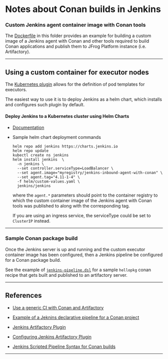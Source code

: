 # Notes about Conan builds in Jenkins

### Custom Jenkins agent container image with Conan tools

The [Dockerfile](./Dockerfile) in this folder provides an example for building a custom image of a Jenkins agent with Conan and other tools required to build Conan applications and publish them to JFrog Platform instance (i.e. Artifactory).

---

## Using a custom container for executor nodes

The [Kubernetes plugin](https://plugins.jenkins.io/kubernetes/) allows for the definition of pod templates for executors.

The easiest way to use it is to deploy Jenkins as a helm chart, which installs and configures such plugin by default.



#### Deploy Jenkins to a Kubernetes cluster using Helm Charts

- [Documentation](https://github.com/jenkinsci/helm-charts/)

- Sample helm chart deployment commands  
  
  ```
  helm repo add jenkins https://charts.jenkins.io
  helm repo update
  kubectl create ns jenkins
  helm install jenkins  \
    -n jenkins \
    --set controller.serviceType=LoadBalancer \
    --set agent.image="myregistry/jenkins-inbound-agent-with-conan" \
    --set agent.tag="4.11-1-4" \
    -f helm/custom-values.yaml \
    jenkins/jenkins
  ```
  where the `agent.*` parameters should point to the container registry to which the custom container image of the Jenkins agent with Conan tools was published to along with the corresponding tag.

  If you are using an ingress service, the serviceType could be set to `ClusterIP` instead.
  
---

### Sample Conan package build 

Once the Jenkins server is up and running and the custom executor container image has been configured, then a Jenkins pipeline be configured for a Conan package build.

See the example of [`jenkins-pipeline.dsl`](../../../libraries/custom/hellopkg/pipelines/jenkins-pipeline.dsl) for a sample `hellopkg` conan recipe that gets built and published to an artifactory server.

---

## References

- [Use a generic CI with Conan and Artifactory](https://docs.conan.io/en/latest/howtos/generic_ci_artifactory.html?highlight=conan_build_info)

- [Example of a Jeknins declarative pipeline for a Conan project](https://github.com/jfrog/project-examples/blob/master/jenkins-examples/pipeline-examples/declarative-examples/conan-example/Jenkinsfile)

- [Jenkins Artifactory Plugin](https://www.jfrog.com/confluence/display/JFROG/Jenkins+Artifactory+Plug-in)

- [Configuring Jenkins Artifactory Plugin](https://www.jfrog.com/confluence/display/JFROG/Configuring+Jenkins+Artifactory+Plug-in)

- [Jenkins Scripted Pipeline Syntax for Conan builds](https://www.jfrog.com/confluence/display/JFROG/Scripted+Pipeline+Syntax#ScriptedPipelineSyntax-ConanBuildswithArtifactory)

---
